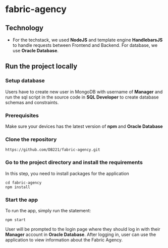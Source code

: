 # fabric-agency

## Technology
- For the techstack, we used **NodeJS** and template engine **HandlebarsJS** to handle requests between Frontend and Backend. For database, we use **Oracle Database**.

## Run the project locally
### Setup database
Users have to create new user in MongoDB with username of **Manager** and run the sql script in the source code in **SQL Developer** to create database schemas and constraints.

### Prerequisites
Make sure your devices has the latest version of **npm** and **Oracle Database**
### Clone the repository
```{bash}
https://github.com/DB221/fabric-agency.git
```
### Go to the project directory and install the requirements
In this step, you need to install packages for the application
```{bash}
cd fabric-agency
npm install
```

### Start the app
To run the app, simply run the statement:
```{bash}
npm start
```
User will be prompted to the login page where they should log in with their **Manager** account in **Oracle Database**. After logging in, user can use the application to view information about the Fabric Agency.
